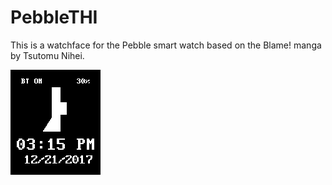 # PebbleTHI

This is a watchface for the Pebble smart watch based on the Blame! manga by Tsutomu Nihei.

![Screenshot](screenshot.png)
